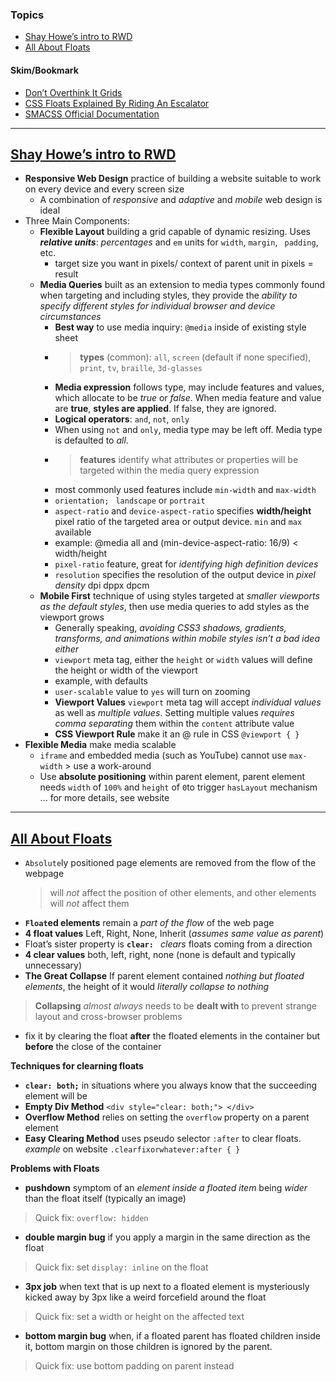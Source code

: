 ### Topics
- [Shay Howe’s intro to RWD](https://learn.shayhowe.com/advanced-html-css/responsive-web-design/)
- [All About Floats](https://css-tricks.com/all-about-floats/)

#### Skim/Bookmark
- [Don’t Overthink It Grids](https://css-tricks.com/dont-overthink-it-grids/)
- [CSS Floats Explained By Riding An Escalator ](https://www.freecodecamp.org/news/css-floats-explained-by-riding-an-escalator-57fa55232333/)
- [SMACSS Official Documentation](http://smacss.com/)

***

## [Shay Howe’s intro to RWD](https://learn.shayhowe.com/advanced-html-css/responsive-web-design/)
- **Responsive Web Design** practice of building a website suitable to work on every device and every screen size
  - A combination of *responsive* and *adaptive* and *mobile* web design is ideal
- Three Main Components: 
  - **Flexible Layout** building a grid capable of dynamic resizing. Uses ***relative units***: *percentages* and `em` units for `width`, `margin`, ` padding`, etc.
    - target size you want in pixels/ context of parent unit in pixels = result
  - **Media Queries** built as an extension to media types commonly found when targeting and including styles, they provide the *ability to specify different styles for individual browser and device circumstances*
    - **Best way** to use media inquiry: `@media` inside of existing style sheet
    - > **types** (common): `all`, `screen` (default if none specified), `print`, `tv`, `braille`, `3d-glasses`
    - **Media expression** follows type, may include features and values, which allocate to be *true* or *false*. When media feature and value  are **true**, **styles are applied**. If false, they are ignored.
    - **Logical operators**: `and`, `not`, `only`
    - When using `not` and `only`, media type may be left off. Media type is defaulted to *all*.
    - > **features** identify what attributes or properties will be targeted within the media query expression
    - most commonly used features include `min-width` and `max-width`
    - `orientation; ` `landscape` or `portrait`
    - `aspect-ratio` and `device-aspect-ratio` specifies **width/height** pixel ratio of the targeted area or output device. `min` and `max` available
    - example: @media all and (min-device-aspect-ratio: 16/9) < width/height
    - `pixel-ratio` feature, great for *identifying high definition devices*
    -  `resolution` specifies the resolution of the output device in *pixel density* dpi dppx dpcm
  - **Mobile First** technique of using styles targeted at *smaller viewports as the default styles*, then use media queries to add styles as the viewport grows
    - Generally speaking, *avoiding CSS3 shadows, gradients, transforms, and animations within mobile styles isn’t a bad idea either*
    - `viewport` meta tag, either the `height` or `width` values will define the height or width of the viewport 
    - example, with defaults <meta name="viewport" content="width=device-width">
    - `user-scalable` value to `yes` will turn on zooming <meta name="viewport" content="user-scalable=yes">
    - **Viewport Values** `viewport` meta tag will accept *individual values* as well as *multiple values*. Setting multiple values *requires comma separating* them within the `content` attribute value <meta name="viewport" content="width=device-width, initial-scale=1">
    - **CSS Viewport Rule** make it an @ rule in CSS `@viewport { }`
- **Flexible Media** make media scalable
  - `iframe` and embedded media (such as YouTube) cannot use `max-width` > use a work-around
  - Use **absolute positioning** within parent element, parent element needs `width` of `100%` and `height` of `0`to trigger `hasLayout` mechanism ... for more details, see website

***

## [All About Floats](https://css-tricks.com/all-about-floats/)
- `Absolute`ly positioned page elements are removed from the flow of the webpage
  > will *not* affect the position of other elements, and other elements will *not* affect them
- **`Float`ed elements** remain a *part of the flow* of the web page
- **4 float values** Left, Right, None, Inherit (*assumes same value as parent*)
- Float’s sister property is **`clear: `** *clears* floats coming from a direction
- **4 clear values** both, left, right, none (none is default and typically unnecessary)
- **The Great Collapse** If parent element contained *nothing but floated elements*, the height of it would *literally collapse to nothing*
> **Collapsing** *almost always* needs to be **dealt with** to prevent strange layout and cross-browser problems
  - fix it by clearing the float **after** the floated elements in the container but **before** the close of the container

**Techniques for clearning floats**
- **`clear: both;`** in situations where you always know that the succeeding element will be
- **Empty Div Method** `<div style="clear: both;"> </div>`
- **Overflow Method** relies on setting the `overflow` property on a parent element
- **Easy Clearing Method** uses pseudo selector `:after` to clear floats. *example* on website `.clearfixorwhatever:after { }`

**Problems with Floats**
- **pushdown** symptom of an *element inside a floated item* being *wider* than the float itself (typically an image)
> Quick fix: `overflow: hidden`
- **double margin bug** if you apply a margin in the same direction as the float
> Quick fix: set `display: inline` on the float
- **3px job** when text that is up next to a floated element is mysteriously kicked away by 3px like a weird forcefield around the float
> Quick fix: set a width or height on the affected text
- **bottom margin bug** when, if a floated parent has floated children inside it, bottom margin on those children is ignored by the parent. 
> Quick fix: use bottom padding on parent instead